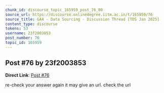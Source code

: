 ```yaml
---
chunk_id: discourse_topic_165959_post_76_00
source_url: https://discourse.onlinedegree.iitm.ac.in/t/165959/76
source_title: GA4 - Data Sourcing - Discussion Thread [TDS Jan 2025]
content_type: discourse
tokens: 53
username: 23f2003853
post_number: 76
topic_id: 165959
---
```


## Post #76 by 23f2003853

**Direct Link**: [Post #76](https://discourse.onlinedegree.iitm.ac.in/t/165959/76)

re-check your answer again it may give an url. check the url

